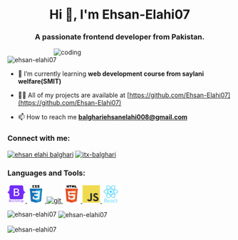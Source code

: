 <h1 align="center">Hi 👋, I'm Ehsan-Elahi07</h1>
<h3 align="center">A passionate frontend developer from Pakistan.</h3>

<img align="right" alt="coding" width="400" src="https://www.google.com/url?sa=i&url=https%3A%2F%2Fmakeagif.com%2Fgif%2Fcode-fi-lofi-beats-to-coderelax-to-FvBVst&psig=AOvVaw2n6gSONLj-05Z5W9FeGpWE&ust=1720709293022000&source=images&cd=vfe&opi=89978449&ved=0CBAQjRxqFwoTCKCfk_jbnIcDFQAAAAAdAAAAABAc">

<p align="left"> <img src="https://komarev.com/ghpvc/?username=ehsan-elahi07&label=Profile%20views&color=0e75b6&style=flat" alt="ehsan-elahi07" /> </p>

- 🌱 I’m currently learning **web development course from saylani welfare(SMIT)**

- 👨‍💻 All of my projects are available at [https://github.com/Ehsan-Elahi07](https://github.com/Ehsan-Elahi07)

- 📫 How to reach me **balghariehsanelahi008@gmail.com**

<h3 align="left">Connect with me:</h3>
<p align="left">
<a href="https://fb.com/ehsan elahi balghari" target="blank"><img align="center" src="https://raw.githubusercontent.com/rahuldkjain/github-profile-readme-generator/master/src/images/icons/Social/facebook.svg" alt="ehsan elahi balghari" height="30" width="40" /></a>
<a href="https://instagram.com/itx-balghari" target="blank"><img align="center" src="https://raw.githubusercontent.com/rahuldkjain/github-profile-readme-generator/master/src/images/icons/Social/instagram.svg" alt="itx-balghari" height="30" width="40" /></a>
</p>

<h3 align="left">Languages and Tools:</h3>
<p align="left"> <a href="https://getbootstrap.com" target="_blank" rel="noreferrer"> <img src="https://raw.githubusercontent.com/devicons/devicon/master/icons/bootstrap/bootstrap-plain-wordmark.svg" alt="bootstrap" width="40" height="40"/> </a> <a href="https://www.w3schools.com/css/" target="_blank" rel="noreferrer"> <img src="https://raw.githubusercontent.com/devicons/devicon/master/icons/css3/css3-original-wordmark.svg" alt="css3" width="40" height="40"/> </a> <a href="https://git-scm.com/" target="_blank" rel="noreferrer"> <img src="https://www.vectorlogo.zone/logos/git-scm/git-scm-icon.svg" alt="git" width="40" height="40"/> </a> <a href="https://www.w3.org/html/" target="_blank" rel="noreferrer"> <img src="https://raw.githubusercontent.com/devicons/devicon/master/icons/html5/html5-original-wordmark.svg" alt="html5" width="40" height="40"/> </a> <a href="https://developer.mozilla.org/en-US/docs/Web/JavaScript" target="_blank" rel="noreferrer"> <img src="https://raw.githubusercontent.com/devicons/devicon/master/icons/javascript/javascript-original.svg" alt="javascript" width="40" height="40"/> </a> <a href="https://reactjs.org/" target="_blank" rel="noreferrer"> <img src="https://raw.githubusercontent.com/devicons/devicon/master/icons/react/react-original-wordmark.svg" alt="react" width="40" height="40"/> </a> </p>

<p><img align="left" src="https://github-readme-stats.vercel.app/api/top-langs?username=ehsan-elahi07&show_icons=true&locale=en&layout=compact" alt="ehsan-elahi07" /></p>

<p>&nbsp;<img align="center" src="https://github-readme-stats.vercel.app/api?username=ehsan-elahi07&show_icons=true&locale=en" alt="ehsan-elahi07" /></p>

<p><img align="center" src="https://github-readme-streak-stats.herokuapp.com/?user=ehsan-elahi07&" alt="ehsan-elahi07" /></p>


